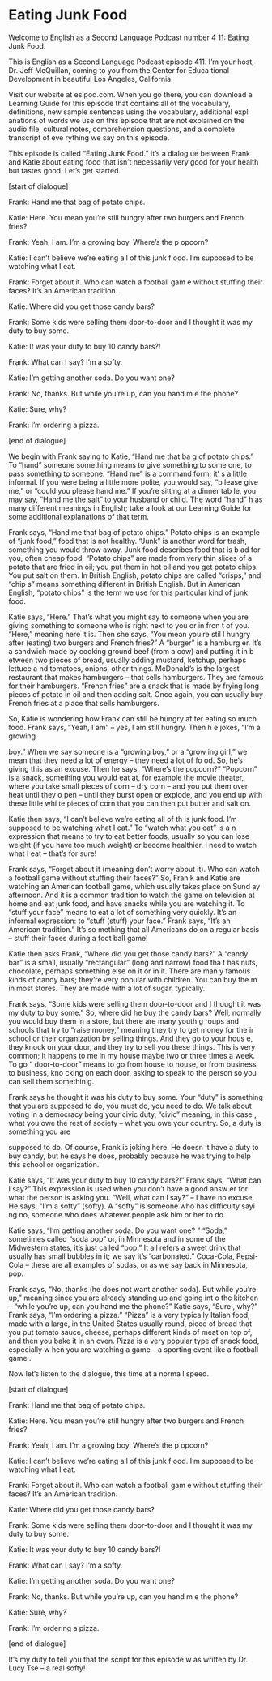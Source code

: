 # Eating Junk Food

Welcome to English as a Second Language Podcast number 4 11: Eating Junk Food.

This is English as a Second Language Podcast episode 411.  I’m your host, Dr. Jeff McQuillan, coming to you from the Center for Educa tional Development in beautiful Los Angeles, California.

Visit our website at eslpod.com.  When you go there, you  can download a Learning Guide for this episode that contains all of the vocabulary, definitions, new sample sentences using the vocabulary, additional expl anations of words we use on this episode that are not explained on the audio  file, cultural notes, comprehension questions, and a complete transcript of eve rything we say on this episode.

This episode is called “Eating Junk Food.”  It’s a dialog ue between Frank and Katie about eating food that isn’t necessarily very good  for your health but tastes good.  Let’s get started.

[start of dialogue]

Frank:  Hand me that bag of potato chips.

Katie:  Here.  You mean you’re still hungry after two  burgers and French fries?

Frank:  Yeah, I am.  I’m a growing boy.  Where’s the p opcorn?

Katie:  I can’t believe we’re eating all of this junk f ood.  I’m supposed to be watching what I eat.

Frank:  Forget about it.  Who can watch a football gam e without stuffing their faces?  It’s an American tradition.

Katie:  Where did you get those candy bars?

Frank:  Some kids were selling them door-to-door and I thought it was my duty to buy some.

Katie:  It was your duty to buy 10 candy bars?!

Frank:  What can I say?  I’m a softy.

 Katie:  I’m getting another soda.  Do you want one?

Frank:  No, thanks.  But while you’re up, can you hand m e the phone?

Katie:  Sure, why?

Frank:  I’m ordering a pizza.

[end of dialogue]

We begin with Frank saying to Katie, “Hand me that ba g of potato chips.”  To “hand” someone something means to give something to some one, to pass something to someone.  “Hand me” is a command form; it’ s a little informal.  If you were being a little more polite, you would say, “p lease give me,” or “could you please hand me.”  If you’re sitting at a dinner tab le, you may say, “Hand me the salt” to your husband or child.  The word “hand” h as many different meanings in English; take a look at our Learning Guide for some additional explanations of that term.

Frank says, “Hand me that bag of potato chips.”  Potato chips is an example of “junk food,” food that is not healthy.  “Junk” is another  word for trash, something you would throw away.  Junk food describes food that is b ad for you, often cheap food.  “Potato chips” are made from very thin slices of a  potato that are fried in oil; you put them in hot oil and you get potato chips.  You put salt on them.  In British English, potato chips are called “crisps,” and “chip s” means something different in British English.  But in American English,  “potato chips” is the term we use for this particular kind of junk food.

Katie says, “Here.”  That’s what you might say to someone when you are giving something to someone who is right next to you or in fron t of you.  “Here,” meaning here it is.  Then she says, “You mean you’re stil l hungry after (eating) two burgers and French fries?”  A “burger” is a hamburg er.  It’s a sandwich made by cooking ground beef (from a cow) and putting it in b etween two pieces of bread, usually adding mustard, ketchup, perhaps lettuce a nd tomatoes, onions, other things.  McDonald’s is the largest restaurant that  makes hamburgers – that sells hamburgers.  They are famous for their hamburgers.   “French fries” are a snack that is made by frying long pieces of potato in oil  and then adding salt. Once again, you can usually buy French fries at a place that  sells hamburgers.

So, Katie is wondering how Frank can still be hungry af ter eating so much food. Frank says, “Yeah, I am” – yes, I am still hungry.  Then h e jokes, “I’m a growing

 boy.”  When we say someone is a “growing boy,” or a “grow ing girl,” we mean that they need a lot of energy – they need a lot of fo od.  So, he’s giving this as an excuse.  Then he says, “Where’s the popcorn?”  “Popcorn” is a  snack, something you would eat at, for example the movie theater, where  you take small pieces of corn – dry corn – and you put them over heat until they o pen – until they burst open or explode, and you end up with these little whi te pieces of corn that you can then put butter and salt on.

Katie then says, “I can’t believe we’re eating all of th is junk food.  I’m supposed to be watching what I eat.”  To “watch what you eat” is a n expression that means to try to eat better foods, usually so you can lose weight (if  you have too much weight) or become healthier.  I need to watch what I eat – that’s for sure!

Frank says, “Forget about it (meaning don’t worry about  it).  Who can watch a football game without stuffing their faces?”  So, Fran k and Katie are watching an American football game, which usually takes place on Sund ay afternoon.  And it is a common tradition to watch the game on television at  home and eat junk food, and have snacks while you are watching it.  To “stuff your face” means to eat a lot of something very quickly.  It’s an informal expression: to “stuff (stuff) your face.”  Frank says, “It’s an American tradition.”  It’s so mething that all Americans do on a regular basis – stuff their faces during a foot ball game!

Katie then asks Frank, “Where did you get those candy bars?”   A “candy bar” is a small, usually “rectangular” (long and narrow) food tha t has nuts, chocolate, perhaps something else on it or in it.  There are man y famous kinds of candy bars; they’re very popular with children.  You can buy the m in most stores.  They are made with a lot of sugar, typically.

Frank says, “Some kids were selling them door-to-door and  I thought it was my duty to buy some.”  So, where did he buy the candy bars?   Well, normally you would buy them in a store, but there are many youth g roups and schools that try to “raise money,” meaning they try to get money for the ir school or their organization by selling things.  And they go to your hous e, they knock on your door, and they try to sell you these things.  This is very common; it happens to me in my house maybe two or three times a week.  To go “ door-to-door” means to go from house to house, or from business to business, kno cking on each door, asking to speak to the person so you can sell them somethin g.

Frank says he thought it was his duty to buy some.  Your “duty” is something that you are supposed to do, you must do, you need to do.  We  talk about voting in a democracy being your civic duty, “civic” meaning, in this case , what you owe the rest of society – what you owe your country.  So, a duty is something you are

 supposed to do.  Of course, Frank is joking here.  He doesn ’t have a duty to buy candy, but he says he does, probably because he was trying to  help this school or organization.

Katie says, “It was your duty to buy 10 candy bars?!”  Frank says, “What can I say?”  This expression is used when you don’t have a good answ er for what the person is asking you.  “Well, what can I say?” – I have no  excuse.  He says, “I’m a softy” (softy).  A “softy” is someone who has difficulty sayi ng no, someone who does whatever people ask him or her to do.

Katie says, “I’m getting another soda.  Do you want one? ”  “Soda,” sometimes called “soda pop” or, in Minnesota and in some of the Midwestern states, it’s just called “pop.”  It all refers a sweet drink that usually has small bubbles in it; we say it’s “carbonated.”  Coca-Cola, Pepsi-Cola – these are all examples of sodas, or as we say back in Minnesota, pop.

Frank says, “No, thanks (he does not want another soda).  But while you’re up,” meaning since you are already standing up and going int o the kitchen – “while you’re up, can you hand me the phone?”  Katie says, “Sure , why?”  Frank says, “I’m ordering a pizza.”  “Pizza” is a very typically Italian  food, made with a large, in the United States usually round, piece of bread that  you put tomato sauce, cheese, perhaps different kinds of meat on top of, and then you bake it in an oven.  Pizza is a very popular type of snack food, especially w hen you are watching a game – a sporting event like a football game .

Now let’s listen to the dialogue, this time at a norma l speed.

[start of dialogue]

Frank:  Hand me that bag of potato chips.

Katie:  Here.  You mean you’re still hungry after two  burgers and French fries?

Frank:  Yeah, I am.  I’m a growing boy.  Where’s the p opcorn?

Katie:  I can’t believe we’re eating all of this junk f ood.  I’m supposed to be watching what I eat.

Frank:  Forget about it.  Who can watch a football gam e without stuffing their faces?  It’s an American tradition.

Katie:  Where did you get those candy bars?

 Frank:  Some kids were selling them door-to-door and I thought it was my duty to buy some.

Katie:  It was your duty to buy 10 candy bars?!

Frank:  What can I say?  I’m a softy.

Katie:  I’m getting another soda.  Do you want one?

Frank:  No, thanks.  But while you’re up, can you hand m e the phone?

Katie:  Sure, why?

Frank:  I’m ordering a pizza.

[end of dialogue]

It’s my duty to tell you that the script for this episode w as written by Dr. Lucy Tse – a real softy!





